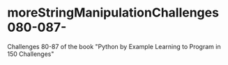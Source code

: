 # moreStringManipulationChallenges080-087-
Challenges 80-87 of the book "Python by Example Learning to Program in 150 Challenges"
